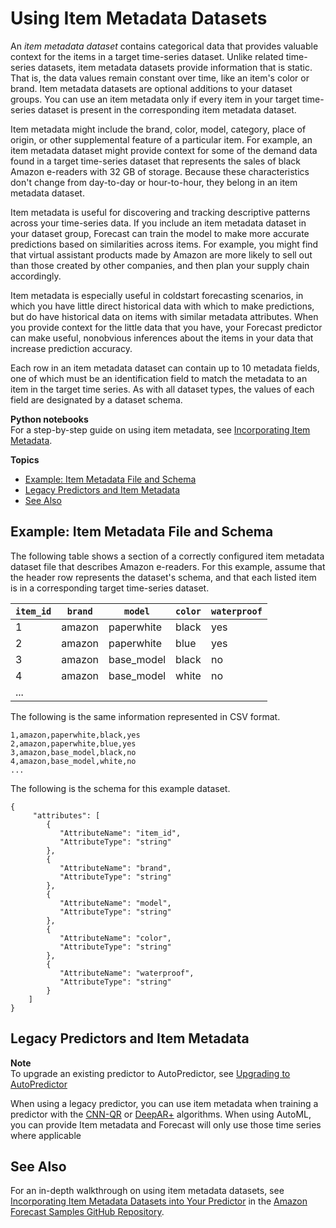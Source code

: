 # Using Item Metadata Datasets<a name="item-metadata-datasets"></a>

An *item metadata dataset* contains categorical data that provides valuable context for the items in a target time\-series dataset\. Unlike related time\-series datasets, item metadata datasets provide information that is static\. That is, the data values remain constant over time, like an item's color or brand\. Item metadata datasets are optional additions to your dataset groups\. You can use an item metadata only if every item in your target time\-series dataset is present in the corresponding item metadata dataset\.

Item metadata might include the brand, color, model, category, place of origin, or other supplemental feature of a particular item\. For example, an item metadata dataset might provide context for some of the demand data found in a target time\-series dataset that represents the sales of black Amazon e\-readers with 32 GB of storage\. Because these characteristics don't change from day\-to\-day or hour\-to\-hour, they belong in an item metadata dataset\.

Item metadata is useful for discovering and tracking descriptive patterns across your time\-series data\. If you include an item metadata dataset in your dataset group, Forecast can train the model to make more accurate predictions based on similarities across items\. For example, you might find that virtual assistant products made by Amazon are more likely to sell out than those created by other companies, and then plan your supply chain accordingly\.

Item metadata is especially useful in coldstart forecasting scenarios, in which you have little direct historical data with which to make predictions, but do have historical data on items with similar metadata attributes\. When you provide context for the little data that you have, your Forecast predictor can make useful, nonobvious inferences about the items in your data that increase prediction accuracy\.

Each row in an item metadata dataset can contain up to 10 metadata fields, one of which must be an identification field to match the metadata to an item in the target time series\. As with all dataset types, the values of each field are designated by a dataset schema\.

**Python notebooks**  
For a step\-by\-step guide on using item metadata, see [Incorporating Item Metadata](https://github.com/aws-samples/amazon-forecast-samples/blob/master/notebooks/advanced/Incorporating_Item_Metadata_Dataset_to_your_Predictor/Incorporating_Item_Metadata_Dataset_to_your_Predictor.ipynb)\.

**Topics**
+ [Example: Item Metadata File and Schema](#item-metadata-example)
+ [Legacy Predictors and Item Metadata](#item-metadata-legacy)
+ [See Also](#item-metadata-see-also)

## Example: Item Metadata File and Schema<a name="item-metadata-example"></a>

The following table shows a section of a correctly configured item metadata dataset file that describes Amazon e\-readers\. For this example, assume that the header row represents the dataset's schema, and that each listed item is in a corresponding target time\-series dataset\.


| `item_id` | `brand` | `model` | `color` | `waterproof` | 
| --- | --- | --- | --- | --- | 
| 1 | amazon | paperwhite | black | yes | 
| 2 | amazon | paperwhite | blue | yes | 
| 3 | amazon | base\_model | black | no | 
| 4 | amazon | base\_model | white | no | 
| \.\.\. | 

The following is the same information represented in CSV format\.

```
1,amazon,paperwhite,black,yes
2,amazon,paperwhite,blue,yes
3,amazon,base_model,black,no
4,amazon,base_model,white,no
...
```

The following is the schema for this example dataset\.

```
{
     "attributes": [
        {
           "AttributeName": "item_id",
           "AttributeType": "string"
        },
        {
           "AttributeName": "brand",
           "AttributeType": "string"
        },
        {
           "AttributeName": "model",
           "AttributeType": "string"
        },
        {
           "AttributeName": "color",
           "AttributeType": "string"
        },
        {
           "AttributeName": "waterproof",
           "AttributeType": "string"
        }
    ]
}
```

## Legacy Predictors and Item Metadata<a name="item-metadata-legacy"></a>

**Note**  
To upgrade an existing predictor to AutoPredictor, see [Upgrading to AutoPredictor](howitworks-predictor.md#upgrading-autopredictor)

When using a legacy predictor, you can use item metadata when training a predictor with the [CNN\-QR](aws-forecast-algo-cnnqr.md) or [DeepAR\+](aws-forecast-recipe-deeparplus.md) algorithms\. When using AutoML, you can provide Item metadata and Forecast will only use those time series where applicable

## See Also<a name="item-metadata-see-also"></a>

For an in\-depth walkthrough on using item metadata datasets, see [Incorporating Item Metadata Datasets into Your Predictor](https://github.com/aws-samples/amazon-forecast-samples/blob/master/notebooks/advanced/Incorporating_Item_Metadata_Dataset_to_your_Predictor/Incorporating_Item_Metadata_Dataset_to_your_Predictor.ipynb) in the [Amazon Forecast Samples GitHub Repository](https://github.com/aws-samples/amazon-forecast-samples)\.